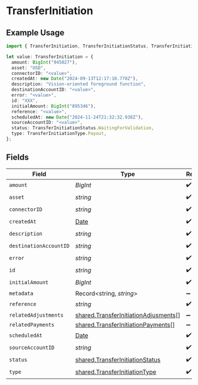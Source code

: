# TransferInitiation

## Example Usage

```typescript
import { TransferInitiation, TransferInitiationStatus, TransferInitiationType } from "@formance/formance-sdk/sdk/models/shared";

let value: TransferInitiation = {
  amount: BigInt("945027"),
  asset: "USD",
  connectorID: "<value>",
  createdAt: new Date("2024-09-13T12:17:10.778Z"),
  description: "Vision-oriented foreground function",
  destinationAccountID: "<value>",
  error: "<value>",
  id: "XXX",
  initialAmount: BigInt("895346"),
  reference: "<value>",
  scheduledAt: new Date("2024-11-24T21:32:32.938Z"),
  sourceAccountID: "<value>",
  status: TransferInitiationStatus.WaitingForValidation,
  type: TransferInitiationType.Payout,
};
```

## Fields

| Field                                                                                               | Type                                                                                                | Required                                                                                            | Description                                                                                         | Example                                                                                             |
| --------------------------------------------------------------------------------------------------- | --------------------------------------------------------------------------------------------------- | --------------------------------------------------------------------------------------------------- | --------------------------------------------------------------------------------------------------- | --------------------------------------------------------------------------------------------------- |
| `amount`                                                                                            | *BigInt*                                                                                            | :heavy_check_mark:                                                                                  | N/A                                                                                                 |                                                                                                     |
| `asset`                                                                                             | *string*                                                                                            | :heavy_check_mark:                                                                                  | N/A                                                                                                 | USD                                                                                                 |
| `connectorID`                                                                                       | *string*                                                                                            | :heavy_check_mark:                                                                                  | N/A                                                                                                 |                                                                                                     |
| `createdAt`                                                                                         | [Date](https://developer.mozilla.org/en-US/docs/Web/JavaScript/Reference/Global_Objects/Date)       | :heavy_check_mark:                                                                                  | N/A                                                                                                 |                                                                                                     |
| `description`                                                                                       | *string*                                                                                            | :heavy_check_mark:                                                                                  | N/A                                                                                                 |                                                                                                     |
| `destinationAccountID`                                                                              | *string*                                                                                            | :heavy_check_mark:                                                                                  | N/A                                                                                                 |                                                                                                     |
| `error`                                                                                             | *string*                                                                                            | :heavy_check_mark:                                                                                  | N/A                                                                                                 |                                                                                                     |
| `id`                                                                                                | *string*                                                                                            | :heavy_check_mark:                                                                                  | N/A                                                                                                 | XXX                                                                                                 |
| `initialAmount`                                                                                     | *BigInt*                                                                                            | :heavy_check_mark:                                                                                  | N/A                                                                                                 |                                                                                                     |
| `metadata`                                                                                          | Record<string, *string*>                                                                            | :heavy_minus_sign:                                                                                  | N/A                                                                                                 |                                                                                                     |
| `reference`                                                                                         | *string*                                                                                            | :heavy_check_mark:                                                                                  | N/A                                                                                                 |                                                                                                     |
| `relatedAdjustments`                                                                                | [shared.TransferInitiationAdjusments](../../../sdk/models/shared/transferinitiationadjusments.md)[] | :heavy_minus_sign:                                                                                  | N/A                                                                                                 |                                                                                                     |
| `relatedPayments`                                                                                   | [shared.TransferInitiationPayments](../../../sdk/models/shared/transferinitiationpayments.md)[]     | :heavy_minus_sign:                                                                                  | N/A                                                                                                 |                                                                                                     |
| `scheduledAt`                                                                                       | [Date](https://developer.mozilla.org/en-US/docs/Web/JavaScript/Reference/Global_Objects/Date)       | :heavy_check_mark:                                                                                  | N/A                                                                                                 |                                                                                                     |
| `sourceAccountID`                                                                                   | *string*                                                                                            | :heavy_check_mark:                                                                                  | N/A                                                                                                 |                                                                                                     |
| `status`                                                                                            | [shared.TransferInitiationStatus](../../../sdk/models/shared/transferinitiationstatus.md)           | :heavy_check_mark:                                                                                  | N/A                                                                                                 |                                                                                                     |
| `type`                                                                                              | [shared.TransferInitiationType](../../../sdk/models/shared/transferinitiationtype.md)               | :heavy_check_mark:                                                                                  | N/A                                                                                                 |                                                                                                     |